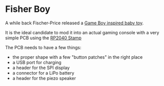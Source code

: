 # Fisher Boy #

A while back Fischer-Price released a [Game Boy inspired baby toy](https://shopping.mattel.com/en-gb/products/laugh-and-learn-lil-gamer-hbc89-en-gb). 

It is the ideal candidate to mod it into an actual gaming console with a very simple PCB using the [RP2040 Stamp](https://shop.pimoroni.com/products/rp2040-stamp?variant=39567567028307)

The PCB needs to have a few things:

- the proper shape with a few "button patches" in the right place
- a USB port for charging
- a header for the SPI display 
- a connector for a LiPo battery
- a header for the piezo speaker
